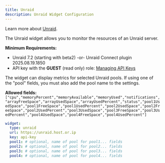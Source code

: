 ```yaml
---
title: Unraid
description: Unraid Widget Configuration
---
```


Learn more about [Unraid](https://unraid.net/).

The Unraid widget allows you to monitor the resources of an Unraid server.

**Minimum Requirements:**

- Unraid 7.2 (starting with beta2) -or- Unraid Connect plugin 2025.08.19.1850
- API key with the **GUEST** (read only) role: [Managing API Keys](https://docs.unraid.net/API/how-to-use-the-api/#managing-api-keys)

The widget can display metrics for selected Unraid pools. If using one of the "pool" fields, you must also add the pool name to the settings.

**Allowed fields:** `["cpu","memoryPercent","memoryAvailable","memoryUsed","notifications","arrayFreeSpace","arrayUsedSpace","arrayUsedPercent","status","pool1UsedSpace","pool1FreeSpace","pool1UsedPercent","pool2UsedSpace","pool2FreeSpace","pool2UsedPercent","pool3UsedSpace","pool3FreeSpace","pool3UsedPercent","pool4UsedSpace","pool4FreeSpace","pool4UsedPercent"]`

```yaml
widget:
  type: unraid
  url: https://unraid.host.or.ip
  key: api-key
  pool1: # optional, name of pool for pool1... fields
  pool2: # optional, name of pool for pool2... fields
  pool3: # optional, name of pool for pool3... fields
  pool4: # optional, name of pool for pool4... fields
```
